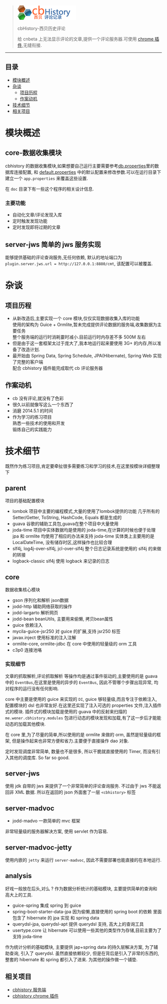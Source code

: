 > ![cbHistory-西贝历史评论插件](https://raw.githubusercontent.com/wenerme/cbhistory-extension/master/images/title.png)
>
> cbHistory-西贝历史评论
>
> 给 cnbeta 上无法显示评论的文章,提供一个评论服务器.可使用 [chrome 插件][cbhistory-extension],无缝衔接.

---

目录
----

- [模块概述](#模块概述)
- [杂谈](#杂谈)
    - [项目历程](#项目历程)
    - [作案动机](#作案动机)
- [技术细节](#技术细节)
- [相关项目](#相关项目)

模块概述
=======

core-数据收集模块
------------

cbhistory 的数据收集模块,如果想要自己运行主要需要参考[db.properties]里的数据库连接配置,
和 [default.properties] 中的默认配置来修改参数.可以在运行目录下建立一个 `app.properties`
来覆盖这些设置.

在 `doc` 目录下有一些这个程序的相关设计信息.

### 主要功能

* 自动化文章/评论发现入库
* 定时触发发现功能
* 定时发现即将过期的文章

server-jws 简单的 jws 服务实现
-----------

能够提供基础的评论查询服务,无任何依赖, 默认的地址端口为 `plugin.server.jws.url = http://127.0.0.1:8880/cmt`,
该配置可以被覆盖.

杂谈
====

项目历程
-----

* 从新改造后,主要实现一个 core 模块,仅仅实现数据收集入库的功能  
	使用的架构为 Guice + Ormlite,暂未完成提供评论数据的服务端,收集数据为主要任务  
	整个服务端的运行时消耗霎时减小.目前运行时内存差不多 500M 左右
* 但是由于这一套框架太过于庞大了,我本地运行起来要使用 3G+ 的内存,所以准备了改造计划.
* 最开始由 Spring Data, Spring Schedule, JPA(Hibernate), Spring Web 实现了完整的客户端  
	配合 cbhistory 插件能完成取代 cb 评论服务器


作案动机
-------

* cb 没有评论,就没有了色彩
* 很久以前就像写这么一个东西了
* 消磨 2014.5.1 的时间
* 作为学习的练习项目  
	熟悉一些技术的使用和开发  
	锻炼自己的实践能力

技术细节
========

既然作为练习项目,肯定要牵扯很多需要练习和学习的技术,在这里按模块详细整理下

parent
-------
项目的基础配置模块

* lombok
	项目中主要的编程模式,大量的使用了lombok提供的功能
	几乎所有的 Setter/Getter, ToString, HashCode, Equals 都是生成的
* guava
	谷歌的辅助工具包,guava在整个项目中大量使用
* joda-time
	项目中实体数据均是使用的 joda-time,在计算的时候也便于处理
	jpa 和 ormlite 均使用了相应的办法来支持 joda-time
	实体类上主要用的是 LocalDateTime, 没有储存时区,这样操作也比较合理
* slf4j, log4j-over-slf4j, jcl-over-slf4j
	整个日志记录系统是使用的 slf4j 的来做的转接
* logback-classic
	slf4j 使用 logback 来记录的日志
	
core
-----
数据收集核心模块

* gson
	序列化和解析 json数据
* jodd-http
	辅助网络获取的操作
* jodd-largarto
	解析网页
* jodd-bean
	beanUtils, 主要用来偷懒, 拷贝bean属性
* guice
	依赖注入
* mycila-guice-jsr250
	对 guice 的扩展,支持 jsr250 标签
* javax.inject
	使用标准的注入注解
* ormlite-core, ormlite-jdbc
	在 core 中使用的轻量级的 orm 工具
* c3p0
	连接池咯

### 实现细节

文章的抓取解析,评论抓取解析 等操作均是通过事件驱动的,主要使用的是 guava 中的 `EventBus`,在这里是使用的异步的 `EventBus`, 因此不管哪个步骤出现异常, 均对程序的运行没有任何影响.

core 中主要是使用的 guice 来实现的 `DI`, guice 够轻量级,而且专注于依赖注入, 配置模块的 dsl 也非常友好.在这里还实现了注入可选的 properties 文件,注入插件式的模块. 插件式的模块加载是使用的 guava 中的反射来扫描的 `me.wener.cbhistory.modules` 包进行动态的模块发现和加载,有了这一步后才能能动态的加载其他模块.

在 core 里,为了尽量的简单,所以使用的是 ormlite 来做的 orm, 虽然是轻量级的框架, 但是操作起来也非常方便和省力.主要便于直接操作 dao 对象.

定时发现调度非常简单, 数量也不是很多, 所以干脆就直接使用的 Timer, 而没有引入其他的调度库. So far so good.

server-jws
----------
使用 jdk 自带的 jws 来提供了一个非常简单的评论查询服务. 不过由于 jws 不能返回非 XML 数据. 所以在返回的 json 外面套了一层 `<cbhistory>` 标签

server-madvoc
-------------

* jodd-madvo
    一款简单的 mvc 框架

非常轻量级的服务器解决方案, 使用 servlet 作为容易.

server-madvoc-jetty
-------------------

使用内嵌的 `jetty` 来运行 `server-madvoc`, 因此不需要部署也能直接的在本地运行.

analysis
--------
好戏一般放在后头,对么 ? 作为数据分析统计的基础模块, 主要提供简单的查询和 高大上的工具.

* guice-spring
    集成 spring 到 guice
* spring-boot-starter-data-jpa
    因为偷懒,直接使用的 spring boot 的依赖
    里面包含了 hibernate 的 jpa 实现 和 spring data
* querydsl-jpa, querydsl-apt
    提供 querydsl 支持, 高大上的查询工具
* usertype.core
    让 hibernate 可以使用一些其他的类型作为存储,目前主要为了支持 joda-time

作为统计分析的基础模块, 主要提供 jap+spring data 的持久层解决方案, 为了辅助查询, 引入了 querydsl. 虽然直接依赖较少, 但是在背后是引入了非常的东西的, 整套的 hibernate 和 spring
都引入了进来. 为其他的操作做一个铺垫.
	
相关项目
--------
* [cbhistory 服务端][cbhistory-server]
* [cbhistory chrome 插件][cbhistory-extension]

 [cbhistory-server]:https://github.com/wenerme/cbhistory
 [cbhistory-extension]:https://github.com/wenerme/cbhistory-extension
 [db.properties]:https://github.com/wenerme/cbhistory/blob/master/core/src/main/resources/db.properties
 [default.properties]:https://github.com/wenerme/cbhistory/blob/master/core/src/main/resources/default.properties
 [pom.xml]:https://github.com/wenerme/cbhistory/blob/master/pom.xml
 

